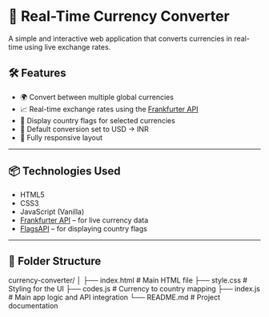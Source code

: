 # 💱 Real-Time Currency Converter

A simple and interactive web application that converts currencies in real-time using live exchange rates.

## 🛠️ Features

- 🌍 Convert between multiple global currencies
- 📈 Real-time exchange rates using the [Frankfurter API](https://www.frankfurter.app/)
- 🚩 Display country flags for selected currencies
- 🧮 Default conversion set to USD → INR
- 📱 Fully responsive layout

---

## 📦 Technologies Used

- HTML5  
- CSS3  
- JavaScript (Vanilla)  
- [Frankfurter API](https://www.frankfurter.app/) – for live currency data  
- [FlagsAPI](https://flagsapi.com/) – for displaying country flags  

---

## 📁 Folder Structure

currency-converter/
│
├── index.html # Main HTML file
├── style.css # Styling for the UI
├── codes.js # Currency to country mapping
├── index.js # Main app logic and API integration
└── README.md # Project documentation